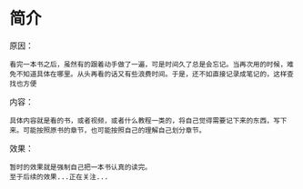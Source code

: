 # 简介
原因：
```
看完一本书之后，虽然有的跟着动手做了一遍，可是时间久了总是会忘记。当再次用的时候，难免不知道具体在哪里。从头再看的话又有些浪费时间。于是，还不如直接记录成笔记的，这样查找也方便
```
内容：
```
具体内容就是看的书，或者视频，或者什么教程一类的，将自己觉得需要记下来的东西，写下来。可能按照原书的章节，也可能按照自己的理解自己划分章节。
```
效果：
```
暂时的效果就是强制自己把一本书认真的读完。
至于后续的效果...正在关注...
```